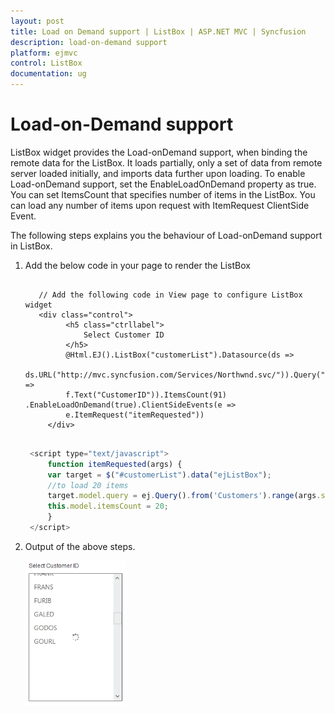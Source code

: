 ```yaml
---
layout: post
title: Load on Demand support | ListBox | ASP.NET MVC | Syncfusion
description: load-on-demand support 
platform: ejmvc
control: ListBox
documentation: ug
---
```


# Load-on-Demand support 

ListBox widget provides the Load-onDemand support, when binding the remote data for the ListBox. It loads partially, only a set of data from remote server loaded initially, and imports data further upon loading. To enable Load-onDemand support, set the EnableLoadOnDemand property as true. You can set ItemsCount that specifies number of items in the ListBox. You can load any number of items upon request with ItemRequest ClientSide Event.

The following steps explains you the behaviour of Load-onDemand support in ListBox.

1. Add the below code in your page to render the ListBox


   ~~~ cshtml
   
	  // Add the following code in View page to configure ListBox widget
	  <div class="control">  
			<h5 class="ctrllabel">
				Select Customer ID
			</h5>  
			@Html.EJ().ListBox("customerList").Datasource(ds =>
			ds.URL("http://mvc.syncfusion.com/Services/Northwnd.svc/")).Query("ej.Query().from('Customers')").ListBoxFields(f => 
			f.Text("CustomerID")).ItemsCount(91) .EnableLoadOnDemand(true).ClientSideEvents(e => 
			e.ItemRequest("itemRequested"))
		</div>
	
   ~~~
   
   
   ~~~ js
	<script type="text/javascript"> 
		function itemRequested(args) {
		var target = $("#customerList").data("ejListBox");
		//to load 20 items
		target.model.query = ej.Query().from('Customers').range(args.start, args.start + 20);
		this.model.itemsCount = 20; 
		}
	</script>
   ~~~
   



2. Output of the above steps.


   ![](Load-on-Demand-support_images/Load-on-Demand-support_img1.png)



